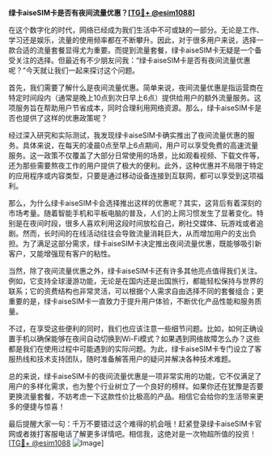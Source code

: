 **绿卡aiseSIM卡是否有夜间流量优惠？[[TG💪+ @esim1088](https://t.me/s/esim1088)]**

在这个数字化的时代，网络已经成为我们生活中不可或缺的一部分。无论是工作、学习还是娱乐，流量的使用频率都在不断攀升。因此，对于很多用户来说，选择一款合适的流量套餐显得尤为重要。而提到流量套餐，绿卡aiseSIM卡无疑是一个备受关注的选择。但最近有不少朋友问我：“绿卡aiseSIM卡是否有夜间流量优惠呢？”今天就让我们一起来探讨这个问题。

首先，我们需要了解什么是夜间流量优惠。简单来说，夜间流量优惠是指运营商在特定时间段内（通常是晚上10点到次日早上6点）提供给用户的额外流量服务。这项服务旨在帮助用户节省成本，同时合理利用网络资源。那么，绿卡aiseSIM卡是否也提供了这样的优惠政策呢？

经过深入研究和实际测试，我发现绿卡aiseSIM卡确实推出了夜间流量优惠的服务。具体来说，在每天的凌晨0点至早上6点期间，用户可以享受免费的高速流量服务。这一政策不仅覆盖了大部分日常使用的场景，比如观看视频、下载文件等，还为那些需要熬夜工作的用户提供了极大的便利。此外，这种优惠并不局限于特定的应用程序或内容类型，只要是通过移动设备连接到互联网，都可以享受到这项福利。

那么，为什么绿卡aiseSIM卡会选择推出这样的优惠呢？其实，这背后有着深刻的市场考量。随着智能手机和平板电脑的普及，人们的上网习惯发生了显著变化。特别是在夜间时段，很多人喜欢利用这段时间放松自己，刷社交媒体、玩游戏或者追剧。然而，长时间的在线活动往往会导致流量消耗巨大，从而增加用户的支出负担。为了满足这部分需求，绿卡aiseSIM卡决定推出夜间流量优惠，既能够吸引新客户，又能增强现有客户的粘性。

当然，除了夜间流量优惠之外，绿卡aiseSIM卡还有许多其他亮点值得我们关注。例如，它支持全球漫游功能，无论是在国内还是出国旅行，都能轻松保持与世界的联系；它的资费结构也非常灵活，可以根据个人需求自由选择不同的套餐组合；更重要的是，绿卡aiseSIM卡一直致力于提升用户体验，不断优化产品性能和服务质量。

不过，在享受这些便利的同时，我们也应该注意一些细节问题。比如，如何正确设置手机以确保能够在夜间自动切换到Wi-Fi模式？如果遇到网络故障怎么办？这些都是我们在使用过程中可能遇到的实际问题。为此，绿卡aiseSIM卡专门设立了客服热线和技术支持团队，随时准备解答用户的疑问并解决各种技术难题。

总的来说，绿卡aiseSIM卡的夜间流量优惠是一项非常实用的功能，它不仅满足了用户的多样化需求，也为整个行业树立了一个良好的榜样。如果你还在犹豫是否要更换流量套餐，不妨考虑一下这款性价比极高的产品。相信它会给你的生活带来更多的便捷与惊喜！

最后提醒大家一句：千万不要错过这个难得的机会哦！赶紧登录绿卡aiseSIM卡官网或者拨打客服电话了解更多详情吧。相信我，这绝对是一次物超所值的投资！[[TG💪+ @esim1088](https://t.me/s/esim1088) ![Image](https://i.postimg.cc/4NQfJmqS/Snipaste-2025-05-13-00-14-12.png)]